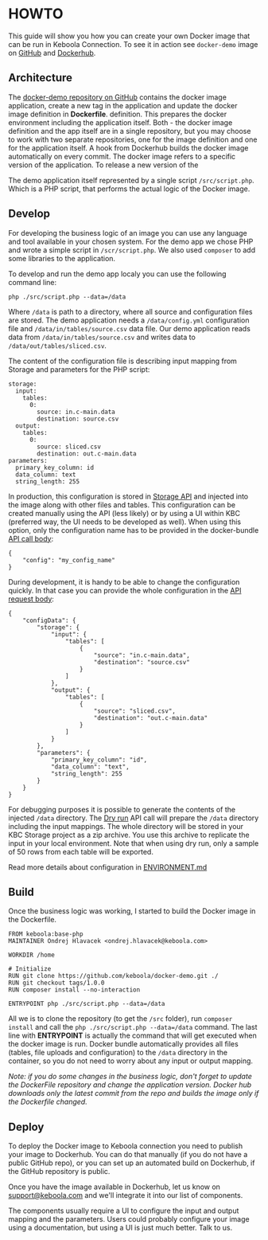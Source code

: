# HOWTO

This guide will show you how you can create your own Docker image that can be run in Keboola Connection. To see it in action see `docker-demo` image on [GitHub](https://github.com/keboola/docker-demo) and [Dockerhub](https://registry.hub.docker.com/u/keboola/docker-demo/).


## Architecture

The [docker-demo repository on GitHub](https://github.com/keboola/docker-demo) contains the docker image
application, create a new tag in the application and update the docker image definition in **Dockerfile**. 
definition. This prepares the docker environment including the application itself. Both - the docker image definition and the app itself are in a single repository, but you may choose to work with two separate repositories, one for the image definition and one for the application itself. A hook from Dockerhub builds the docker image automatically on every commit. The docker image refers to a specific version of the application. To release a new version of the 


The demo application itself represented by a single script `/src/script.php`. Which is a PHP script, that performs the actual logic of the Docker image.


## Develop

For developing the business logic of an image you can use any language and tool available in your chosen system. For the demo app we chose PHP and wrote a simple script in `/scr/script.php`. We also used `composer` to add some libraries to the application.

To develop and run the demo app localy you can use the following command line:

	php ./src/script.php --data=/data
	
Where `/data` is path to a directory, where all source and configuration files are stored. The demo application needs a `/data/config.yml` configuration file and `/data/in/tables/source.csv` data file.
Our demo application reads data from `/data/in/tables/source.csv` and writes data to `/data/out/tables/sliced.csv`.

The content of the configuration file is describing input mapping from Storage and parameters for the PHP script:

	storage:
	  input:
	    tables:
	      0:
	        source: in.c-main.data
	        destination: source.csv
	  output:
	    tables:
	      0:
	        source: sliced.csv
	        destination: out.c-main.data
	parameters: 
	  primary_key_column: id
	  data_column: text
	  string_length: 255
	    	  	  	  	  
In production, this configuration is stored in [Storage API](http://docs.keboola.apiary.io/#components) and injected into the image along with other files and tables. This configuration can be created manually using the API (less likely) or by using a UI within KBC (preferred way, the UI needs to be developed as well). When using this option, only the configuration name has to be provided in the docker-bundle [API call body](http://docs.kebooladocker.apiary.io/#reference/run/create-a-job/stored-configuration):

	{
		"config": "my_config_name"
	}
 
During development, it is handy to be able to change the configuration quickly. In that case you can provide the whole configuration in the [API request body](http://docs.kebooladocker.apiary.io/#reference/run/create-a-job/custom-configuration):

	{
		"configData": {
			"storage": {
				"input": {
					"tables": [
						{
							"source": "in.c-main.data",
							"destination": "source.csv"
						}
					]
				},
				"output": {
					"tables": [
						{
							"source": "sliced.csv",
							"destination": "out.c-main.data"
						}
					]
				}
			},
			"parameters": {
				"primary_key_column": "id",
				"data_column": "text",
				"string_length": 255
			}
		}
	}
  

For debugging purposes it is possible to generate the contents of the injected `/data` directory. The [Dry run](http://docs.kebooladocker.apiary.io/#reference/dry-run) API call will prepare the `/data` directory including the input mappings. The whole directory will be stored in your KBC Storage project as a zip archive. You use this archive to replicate the input in your local environment. Note that when using dry run, only a sample of 50 rows from each table will be exported. 

Read more details about configuration in [ENVIRONMENT.md](ENVIRONMENT.md)


## Build

Once the business logic was working, I started to build the Docker image in the Dockerfile.

	FROM keboola:base-php
	MAINTAINER Ondrej Hlavacek <ondrej.hlavacek@keboola.com>
	
	WORKDIR /home
	
	# Initialize 
	RUN git clone https://github.com/keboola/docker-demo.git ./
	RUN git checkout tags/1.0.0
	RUN composer install --no-interaction

	ENTRYPOINT php ./src/script.php --data=/data

All we is to clone the repository (to get the `/src` folder), run `composer install` and call the `php ./src/script.php --data=/data` command. The last line with **ENTRYPOINT** is actually the command that 
will get executed when the docker image is run. Docker bundle automatically provides all files (tables, file uploads and configuration) to the `/data` directory in the container, so you do not need to worry about any input or output mapping. 

_Note: if you do some changes in the business logic, don't forget to update the DockerFile repository and change the application version. Docker hub downloads only the latest commit from the repo and builds the image only if the Dockerfile changed._


## Deploy

To deploy the Docker image to Keboola connection you need to publish your image to Dockerhub. You can do that manually (if you do not have a public GitHub repo), or you can set up an automated build on Dockerhub, if the GitHub repository is public.

Once you have the image available in Dockerhub, let us know on [support@keboola.com](mailto:support@keboola.com) and we'll integrate it into our list of components.

The components usually require a UI to configure the input and output mapping and the parameters. Users could probably configure your image using a documentation, but using a UI is just much better. Talk to us.

